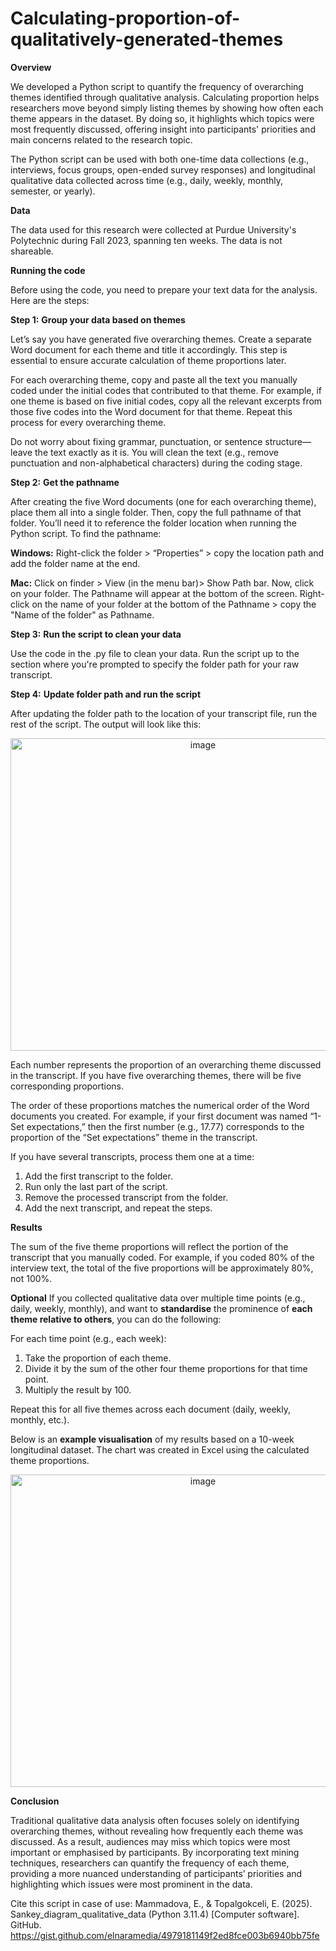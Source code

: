 # Calculating-proportion-of-qualitatively-generated-themes
**Overview**

We developed a Python script to quantify the frequency of overarching themes identified through qualitative analysis. Calculating proportion helps researchers move beyond simply listing themes by showing how often each theme appears in the dataset. By doing so, it highlights which topics were most frequently discussed, offering insight into participants' priorities and main concerns related to the research topic.

The Python script can be used with both one-time data collections (e.g., interviews, focus groups, open-ended survey responses) and longitudinal qualitative data collected across time (e.g., daily, weekly, monthly, semester, or yearly).

**Data**

The data used for this research were collected at Purdue University's Polytechnic during Fall 2023, spanning ten weeks. The data is not shareable.

**Running the code**

Before using the code, you need to prepare your text data for the analysis. Here are the steps: 

**Step 1:** **Group your data based on themes**

Let’s say you have generated five overarching themes. Create a separate Word document for each theme and title it accordingly. This step is essential to ensure accurate calculation of theme proportions later.

For each overarching theme, copy and paste all the text you manually coded under the initial codes that contributed to that theme. For example, if one theme is based on five initial codes, copy all the relevant excerpts from those five codes into the Word document for that theme. Repeat this process for every overarching theme.

Do not worry about fixing grammar, punctuation, or sentence structure—leave the text exactly as it is. You will clean the text (e.g., remove punctuation and non-alphabetical characters) during the coding stage.

**Step 2:** **Get the pathname**

After creating the five Word documents (one for each overarching theme), place them all into a single folder. Then, copy the full pathname of that folder. You’ll need it to reference the folder location when running the Python script. To find the pathname: 

**Windows:** Right-click the folder > “Properties” > copy the location path and add the folder name at the end.

**Mac:** Click on finder > View (in the menu bar)> Show Path bar. Now, click on your folder. The Pathname will appear at the bottom of the screen. Right-click on the name of your folder at the bottom of the Pathname > copy the "Name of the folder" as Pathname.

**Step 3:** **Run the script to clean your data**

Use the code in the .py file to clean your data. Run the script up to the section where you're prompted to specify the folder path for your raw transcript.

**Step 4:** **Update folder path and run the script**

After updating the folder path to the location of your transcript file, run the rest of the script.
The output will look like this:

<div align="center">
  <img width="600" height="500" alt="image" src="https://github.com/user-attachments/assets/6d1d4a50-0083-49c1-a68d-81080abb1d8b" />
</div>

Each number represents the proportion of an overarching theme discussed in the transcript. If you have five overarching themes, there will be five corresponding proportions.

The order of these proportions matches the numerical order of the Word documents you created. For example, if your first document was named “1-Set expectations,” then the first number (e.g., 17.77) corresponds to the proportion of the “Set expectations” theme in the transcript.

If you have several transcripts, process them one at a time: 
1)	Add the first transcript to the folder.
2)	Run only the last part of the script.
3)	Remove the processed transcript from the folder.
4)	Add the next transcript, and repeat the steps.

**Results**

The sum of the five theme proportions will reflect the portion of the transcript that you manually coded. For example, if you coded 80% of the interview text, the total of the five proportions will be approximately 80%, not 100%.

**Optional**
If you collected qualitative data over multiple time points (e.g., daily, weekly, monthly), and want to **standardise** the prominence of **each theme relative to others**, you can do the following:

For each time point (e.g., each week):
1) Take the proportion of each theme.
2) Divide it by the sum of the other four theme proportions for that time point.
3) Multiply the result by 100.

Repeat this for all five themes across each document (daily, weekly, monthly, etc.).

Below is an **example visualisation** of my results based on a 10-week longitudinal dataset. The chart was created in Excel using the calculated theme proportions.

<div align="center">
<img width="600" height="500" alt="image" src="https://github.com/user-attachments/assets/7aa58107-26ee-45af-bc36-924a8d9c75a4" />
</div>

**Conclusion**

Traditional qualitative data analysis often focuses solely on identifying overarching themes, without revealing how frequently each theme was discussed. As a result, audiences may miss which topics were most important or emphasised by participants. By incorporating text mining techniques, researchers can quantify the frequency of each theme, providing a more nuanced understanding of participants’ priorities and highlighting which issues were most prominent in the data.

Cite this script in case of use:
Mammadova, E., & Topalgokceli, E. (2025). Sankey_diagram_qualitative_data (Python 3.11.4) [Computer software]. GitHub. https://gist.github.com/elnaramedia/4979181149f2ed8fce003b6940bb75fe




